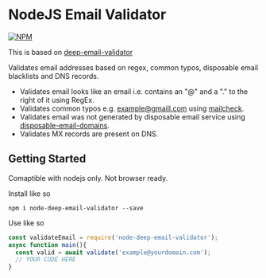# NodeJS Email Validator

[![NPM](https://nodei.co/npm/node-deep-email-validator.png)](https://nodei.co/npm/node-deep-email-validator/)

This is based on [deep-email-validator](https://nodei.co/npm/deep-email-validator/)

Validates email addresses based on regex, common typos, disposable email blacklists and DNS records.

- Validates email looks like an email i.e. contains an "@" and a "." to the right of it using RegEx.
- Validates common typos e.g. example@gmaill.com using [mailcheck](https://github.com/mailcheck/mailcheck).
- Validates email was not generated by disposable email service using [disposable-email-domains](https://github.com/ivolo/disposable-email-domains).
- Validates MX records are present on DNS.


## Getting Started

Comaptible with nodejs only. Not browser ready.

Install like so

```
npm i node-deep-email-validator --save
```

Use like so

```typescript
const validateEmail = require('node-deep-email-validator');
async function main(){
  const valid = await validate('example@yourdomain.com');
  // YOUR CODE HERE
}
```
